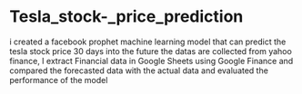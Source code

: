 # Tesla_stock-_price_prediction
i created a facebook prophet machine learning model that can predict the tesla stock price 30 days into the future
the datas are collected from yahoo finance,
I extract Financial data in Google Sheets using Google Finance and compared the forecasted data with the actual data and evaluated the performance of the model
